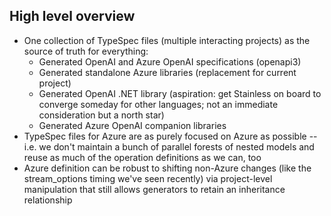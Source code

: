 ## High level overview

- One collection of TypeSpec files (multiple interacting projects) as the source of truth for everything:
  - Generated OpenAI and Azure OpenAI specifications (openapi3)
  - Generated standalone Azure libraries (replacement for current project)
  - Generated OpenAI .NET library (aspiration: get Stainless on board to converge someday for other languages; not an immediate consideration but a north star)
  - Generated Azure OpenAI companion libraries
- TypeSpec files for Azure are as purely focused on Azure as possible -- i.e. we don't maintain a bunch of parallel forests of nested models and reuse as much of the operation definitions as we can, too
- Azure definition can be robust to shifting non-Azure changes (like the stream_options timing we've seen recently) via project-level manipulation that still allows generators to retain an inheritance relationship
